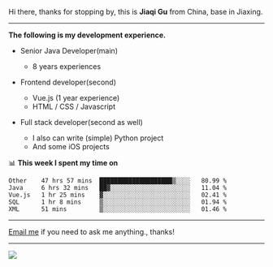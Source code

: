 Hi there, thanks for stopping by, this is **Jiaqi Gu** from China, base in Jiaxing.

---

**The following is my development experience.**

- Senior Java Developer(main)
  - 8 years experiences

- Frontend developer(second)
  - Vue.js (1 year experience)
  - HTML / CSS / Javascript
  
- Full stack developer(second as well)
  - I also can write (simple) Python project
  - And some iOS projects

📊 **This week I spent my time on**
<!--START_SECTION:waka-->
```text
Other    47 hrs 57 mins  ████████████████████▒░░░░   80.99 % 
Java     6 hrs 32 mins   ██▓░░░░░░░░░░░░░░░░░░░░░░   11.04 % 
Vue.js   1 hr 25 mins    ▓░░░░░░░░░░░░░░░░░░░░░░░░   02.41 % 
SQL      1 hr 8 mins     ▒░░░░░░░░░░░░░░░░░░░░░░░░   01.94 % 
XML      51 mins         ▒░░░░░░░░░░░░░░░░░░░░░░░░   01.46 % 
```
<!--END_SECTION:waka-->

---

[Email me](mailto:droidqw@gmail.com?subject=Hiring_from_GitHub) if you need to ask me anything., thanks!

---

![]( https://visitor-badge.glitch.me/badge?page_id=githubgujiaqi)

